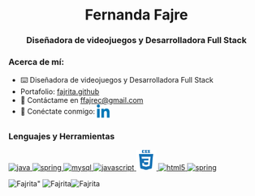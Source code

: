 <h1 align="center">Fernanda Fajre </h1>
<h3 align="center">Diseñadora de videojuegos y Desarrolladora Full Stack </h3>

### Acerca de mí:

- ⌨️ Diseñadora de videojuegos y Desarrolladora Full Stack
- Portafolio: <a href="https://www.https://fajrita.github.io">fajrita.github</a>
- :speech_balloon: Contáctame en ffajrec@gmail.com
- :link: Conéctate conmigo: <a href="https://www.linkedin.com/in/fernanda-fajre/" target="_blank"><img align="center" src="https://raw.githubusercontent.com/Dhamary08/Email-Sign/master/linkedin-in.png" alt="Fernanda-Fajre" height="30" width="25"/></a>

<h3 align="left">Lenguajes y Herramientas</h3>
    <p align="left"> <a href="#" target="_blank"> <img
                src="https://www.vectorlogo.zone/logos/java/java-icon.svg" alt="java"
                width="50" height="40" margin-right="3px"/> </a> <a href="https://spring.io/" target="_blank"> <img
                src="https://www.vectorlogo.zone/logos/springio/springio-icon.svg" alt="spring" width="40"
                height="40" margin-right="3px"/> </a> <a href="https://www.vectorlogo.zone/logos/nodejs/nodejs-icon.svg" alt="Node.js" width="40"
                height="40" margin-right="3px"/> </a> <a href="https://reactjs.org" target="_blank">  <img
                src="https://www.vectorlogo.zone/logos/mysql/mysql-icon.svg" alt="mysql"
                width="55" height="40" margin-right="3px"/> </a> <a href="https://www.oacle.com/" target="_blank"> <img
                src="https://upload.vectorlogo.zone/logos/javascript/images/239ec8a4-163e-4792-83b6-3f6d96911757.svg" alt="javascript"
                width="40" height="40" margin-right="3px"/> </a> <a href="https://www.w3schools.com/css/" target="_blank"> <img
                src="https://raw.githubusercontent.com/devicons/devicon/master/icons/css3/css3-plain-wordmark.svg" alt="css3"
                width="40" height="40" margin-right="3px"/> </a> <a href="https://www.w3.org/html/" target="_blank"> <img
                src="https://www.vectorlogo.zone/logos/w3_html5/w3_html5-icon.svg" alt="html5"
                width="40" height="40" margin-right="3px"/> </a> <a href="https://www.unity.com/" target="_blank"> <img
                src="https://upload.vectorlogo.zone/logos/unity3d/images/562cc0fa-a6c4-45a3-8412-ef8bce616751.svg" alt="spring" width="40"
                height="40" margin-right="3px"/> </a> <a href="https://developer.mozilla.org/en-US/docs/Web/JavaScript"
            target="_blank"></a></p>
<p><img align="center" src="https://github-readme-stats.vercel.app/api/top-langs?username=Fajrita&show_icons=true&locale=en&theme=tokyonight&langs_count=3" alt=Fajrita" />&nbsp;<img align="center" src="https://github-readme-stats.vercel.app/api?username=Fajrita&show_icons=true&locale=en&theme=tokyonight" alt="Fajrita" /><img align="center" src="https://github-readme-streak-stats.herokuapp.com/?user=Fajrita&theme=dark" alt="Fajrita" /></p>
